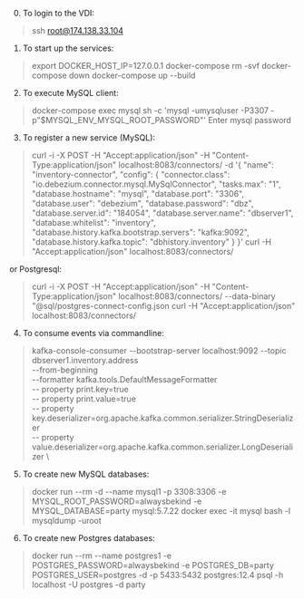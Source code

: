 0. To login to the VDI:
> ssh root@174.138.33.104

1. To start up the services:
> export DOCKER_HOST_IP=127.0.0.1
> docker-compose rm -svf
> docker-compose down
> docker-compose up --build

2. To execute MySQL client:
> docker-compose exec mysql sh -c 'mysql -umysqluser -P3307 -p"$MYSQL_ENV_MYSQL_ROOT_PASSWORD"'
> Enter mysql password

3. To register a new service (MySQL):
> curl -i -X POST -H "Accept:application/json" -H "Content-Type:application/json" localhost:8083/connectors/ -d '{ "name": "inventory-connector", "config": { "connector.class": "io.debezium.connector.mysql.MySqlConnector", "tasks.max": "1", "database.hostname": "mysql", "database.port": "3306", "database.user": "debezium", "database.password": "dbz", "database.server.id": "184054", "database.server.name": "dbserver1", "database.whitelist": "inventory", "database.history.kafka.bootstrap.servers": "kafka:9092", "database.history.kafka.topic": "dbhistory.inventory" } }'
> curl -H "Accept:application/json" localhost:8083/connectors/

or Postgresql:
 > curl -i -X POST -H "Accept:application/json" -H "Content-Type:application/json" localhost:8083/connectors/ --data-binary "@sql/postgres-connect-config.json
> curl -H "Accept:application/json" localhost:8083/connectors/
 
4. To consume events via commandline:
> kafka-console-consumer --bootstrap-server localhost:9092 --topic dbserver1.inventory.address \
--from-beginning \
--formatter kafka.tools.DefaultMessageFormatter \
-- property print.key=true \
-- property print.value=true \
-- property key.deserializer=org.apache.kafka.common.serializer.StringDeserializer \
-- property value.deserializer=org.apache.kafka.common.serializer.LongDeserializer \

5. To create new MySQL databases:
> docker run --rm -d --name mysql1 -p 3308:3306 -e MYSQL_ROOT_PASSWORD=alwaysbekind -e MYSQL_DATABASE=party mysql:5.7.22
> docker exec -it mysql bash -l
> mysqldump -uroot 

6. To create new Postgres databases:
> docker run --rm --name postgres1 -e POSTGRES_PASSWORD=alwaysbekind -e POSTGRES_DB=party POSTGRES_USER=postgres -d -p 5433:5432 postgres:12.4
> psql -h localhost -U postgres -d party
